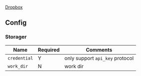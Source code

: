 [Dropbox](https://www.dropbox.com)

## Config

### Storager

| Name | Required | Comments |
| ---- | -------- | -------- |
| `credential` | Y | only support `api_key` protocol |
| `work_dir` | N | work dir |
